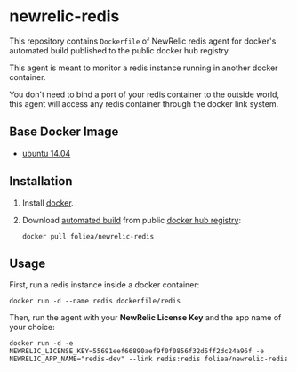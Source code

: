 # newrelic-redis

This repository contains `Dockerfile` of NewRelic redis agent for docker's automated build
published to the public docker hub registry.

This agent is meant to monitor a redis instance running in another docker container.

You don't need to bind a port of your redis container to the outside world, this agent will
access any redis container through the docker link system.

## Base Docker Image

* [ubuntu 14.04](https://registry.hub.docker.com/_/ubuntu/)

## Installation

1. Install [docker](http://www.docker.com).

2. Download [automated build](https://registry.hub.docker.com/u/foliea/newrelic-redis) from public 
[docker hub registry](https://registry.hub.docker.com/):

    `docker pull foliea/newrelic-redis`

## Usage

First, run a redis instance inside a docker container:

    docker run -d --name redis dockerfile/redis

Then, run the agent with your **NewRelic License Key** and the app name of your choice:

    docker run -d -e NEWRELIC_LICENSE_KEY=55691eef66890aef9f0f0856f32d5ff2dc24a96f -e NEWRELIC_APP_NAME="redis-dev" --link redis:redis foliea/newrelic-redis
